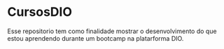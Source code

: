 # CursosDIO
Esse repositorio tem como finalidade mostrar o desenvolvimento do que estou aprendendo durante um bootcamp na platarforma DIO.
